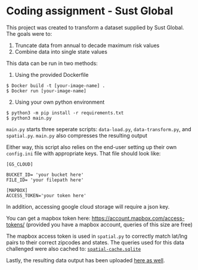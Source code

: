 # Coding assignment - Sust Global
This project was created to transform a dataset supplied by Sust Global. 
The goals were to: 

1) Truncate data from annual to decade maximum risk values
2) Combine data into single state values

This data can be run in two methods:
1) Using the provided Dockerfile
```
$ Docker build -t [your-image-name] .
$ Docker run [your-image-name] 
```
2) Using your own python environment
```
$ python3 -m pip install -r requirements.txt
$ python3 main.py
```
`main.py` starts three seperate scripts: `data-load.py`, `data-transform.py`, and `spatial.py`. `main.py` also compresses the resulting output

Either way, this script also relies on the end-user setting up their own `config.ini` file with appropriate keys.
That file should look like:

```
[GS_CLOUD]

BUCKET_ID= 'your bucket here'
FILE_ID= 'your filepath here'

[MAPBOX]
ACCESS_TOKEN='your token here'
```
In addition, accessing google cloud storage will require a json key.

You can get a mapbox token here: https://account.mapbox.com/access-tokens/ (provided you have a mapbox account, queries of this size are free) 

The mapbox access token is used in `spatial.py` to correctly match lat/lng pairs to their correct zipcodes and states.
The queries used for this data challenged were also cached to: [`spatial-cache.sqlite`](https://github.com/heather235/sust/blob/main/spatial-cache.sqlite)

Lastly, the resulting data output has been uploaded [here as well](https://github.com/heather235/sust/blob/main/final_data.tar.bz2).
